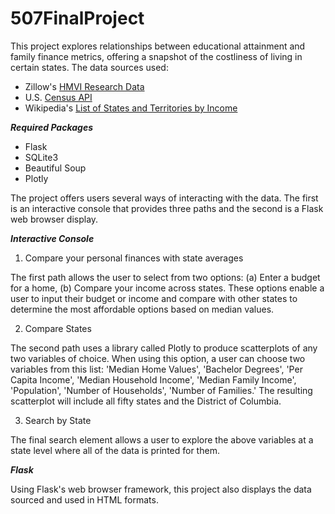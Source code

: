 # 507FinalProject

This project explores relationships between educational attainment and family finance metrics, offering a snapshot of the costliness of living in certain states. 
The data sources used:
- Zillow's [HMVI Research Data](https://www.zillow.com/research/data/)
- U.S. [Census API](https://api.census.gov/data/2019/acs/acs5?get=NAME,B15003_022E&for=state:*&key=3d095bab381ec8a891e05c0fe05da954f2710317)
- Wikipedia's [List of States and Territories by Income](https://en.wikipedia.org/wiki/List_of_U.S._states_and_territories_by_income )

***Required Packages***
- Flask
- SQLite3
- Beautiful Soup
- Plotly

The project offers users several ways of interacting with the data. 
The first is an interactive console that provides three paths and the second is a Flask web browser display. 

***Interactive Console***
1. Compare your personal finances with state averages

The first path allows the user to select from two options:
(a) Enter a budget for a home, (b) Compare your income across states.
These options enable a user to input their budget or income and compare with other states to determine the most affordable options based on median values.

2. Compare States

The second path uses a library called Plotly to produce scatterplots of any two variables of choice.
When using this option, a user can choose two variables from this list: 'Median Home Values', 'Bachelor Degrees', 'Per Capita Income', 'Median Household Income', 'Median Family Income', 'Population', 'Number of Households', 'Number of Families.'
The resulting scatterplot will include all fifty states and the District of Columbia. 

3. Search by State

The final search element allows a user to explore the above variables at a state level where all of the data is printed for them. 

***Flask***

Using Flask's web browser framework, this project also displays the data sourced and used in HTML formats. 
